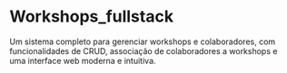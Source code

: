 # Workshops_fullstack
Um sistema completo para gerenciar workshops e colaboradores, com funcionalidades de CRUD, associação de colaboradores a workshops e uma interface web moderna e intuitiva.
